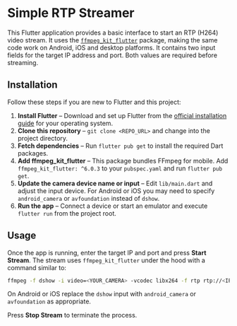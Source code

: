 # Simple RTP Streamer

This Flutter application provides a basic interface to start an RTP (H264) video stream. It uses the [`ffmpeg_kit_flutter`](https://pub.dev/packages/ffmpeg_kit_flutter) package, making the same code work on Android, iOS and desktop platforms. It contains two input fields for the target IP address and port. Both values are required before streaming.

## Installation

Follow these steps if you are new to Flutter and this project:

1. **Install Flutter** – Download and set up Flutter from the [official installation guide](https://flutter.dev/docs/get-started/install) for your operating system.
2. **Clone this repository** – `git clone <REPO_URL>` and change into the project directory.
3. **Fetch dependencies** – Run `flutter pub get` to install the required Dart packages.
4. **Add ffmpeg_kit_flutter** – This package bundles FFmpeg for mobile. Add `ffmpeg_kit_flutter: ^6.0.3` to your `pubspec.yaml` and run `flutter pub get`.
5. **Update the camera device name or input** – Edit `lib/main.dart` and adjust the input device. For Android or iOS you may need to specify `android_camera` or `avfoundation` instead of `dshow`.
6. **Run the app** – Connect a device or start an emulator and execute `flutter run` from the project root.

## Usage

Once the app is running, enter the target IP and port and press **Start Stream**. The stream uses `ffmpeg_kit_flutter` under the hood with a command similar to:

```bash
ffmpeg -f dshow -i video=<YOUR_CAMERA> -vcodec libx264 -f rtp rtp://<IP>:<PORT>
```

On Android or iOS replace the `dshow` input with `android_camera` or `avfoundation` as appropriate.

Press **Stop Stream** to terminate the process.
